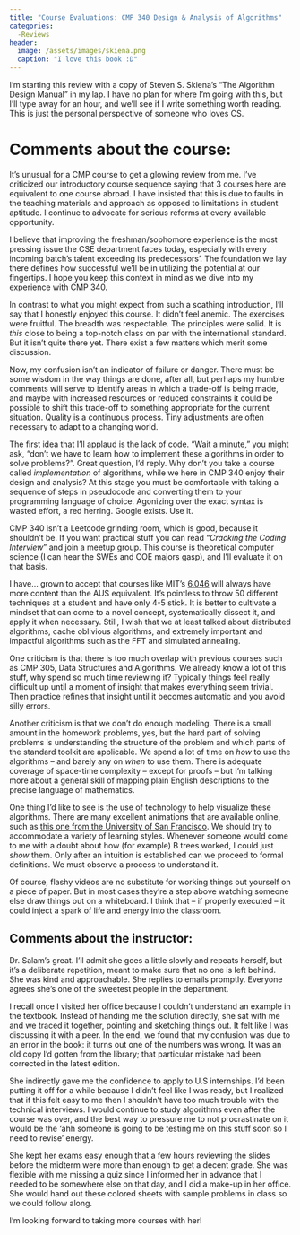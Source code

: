 ```yaml
---
title: "Course Evaluations: CMP 340 Design & Analysis of Algorithms"
categories: 
  -Reviews
header:
  image: /assets/images/skiena.png
  caption: "I love this book :D"
---
```


I’m starting this review with a copy of Steven S. Skiena’s “The Algorithm Design Manual” in my lap. I have no plan for where I’m going with this, but I’ll type away for an hour, and we’ll see if I write something worth reading. This is just the personal perspective of someone who loves CS.

# Comments about the course:

It’s unusual for a CMP course to get a glowing review from me. I’ve criticized our introductory course sequence saying that 3 courses here are equivalent to one course abroad. I have insisted that this is due to faults in the teaching materials and approach as opposed to limitations in student aptitude. I continue to advocate for serious reforms at every available opportunity. 

I believe that improving the freshman/sophomore experience is the most pressing issue the CSE department faces today, especially with every incoming batch’s talent exceeding its predecessors’. The foundation we lay there defines how successful we’ll be in utilizing the potential at our fingertips. I hope you keep this context in mind as we dive into my experience with CMP 340.

In contrast to what you might expect from such a scathing introduction, I’ll say that I honestly enjoyed this course. It didn’t feel anemic. The exercises were fruitful. The breadth was respectable. The principles were solid. It is *this* close to being a top-notch class on par with the international standard. But it isn’t quite there yet. There exist a few matters which merit some discussion.

Now, my confusion isn’t an indicator of failure or danger. There must be some wisdom in the way things are done, after all, but perhaps my humble comments will serve to identify areas in which a trade-off is being made, and maybe with increased resources or reduced constraints it could be possible to shift this trade-off to something appropriate for the current situation. Quality is a continuous process. Tiny adjustments are often necessary to adapt to a changing world.

The first idea that I’ll applaud is the lack of code. “Wait a minute,” you might ask, “don’t we have to learn how to implement these algorithms in order to solve problems?”. Great question, I’d reply. Why don’t you take a course called *implementation* of algorithms, while we here in CMP 340 enjoy their design and analysis? At this stage you must be comfortable with taking a sequence of steps in pseudocode and converting them to your programming language of choice. Agonizing over the exact syntax is wasted effort, a red herring. Google exists. Use it.

CMP 340 isn’t a Leetcode grinding room, which is good, because it shouldn’t be. If you want practical stuff you can read “*Cracking the Coding Interview*” and join a meetup group. This course is theoretical computer science (I can hear the SWEs and COE majors gasp), and I’ll evaluate it on that basis.

I have… grown to accept that courses like MIT’s [6.046](https://ocw.mit.edu/courses/electrical-engineering-and-computer-science/6-046j-design-and-analysis-of-algorithms-spring-2015/lecture-notes/) will always have more content than the AUS equivalent. It’s pointless to throw 50 different techniques at a student and have only 4-5 stick. It is better to cultivate a mindset that can come to a novel concept, systematically dissect it, and apply it when necessary. Still, I wish that we at least talked about distributed algorithms, cache oblivious algorithms, and extremely important and impactful algorithms such as the FFT and simulated annealing. 

One criticism is that there is too much overlap with previous courses such as CMP 305, Data Structures and Algorithms. We already know a lot of this stuff, why spend so much time reviewing it? Typically things feel really difficult up until a moment of insight that makes everything seem trivial. Then practice refines that insight until it becomes automatic and you avoid silly errors. 

Another criticism is that we don’t do enough modeling. There is a small amount in the homework problems, yes, but the hard part of solving problems is understanding the structure of the problem and which parts of the standard toolkit are applicable. We spend a lot of time on *how* to use the algorithms – and barely any on *when* to use them. There is adequate coverage of space-time complexity – except for proofs – but I’m talking more about a general skill of mapping plain English descriptions to the precise language of mathematics.  

One thing I’d like to see is the use of technology to help visualize these algorithms. There are many excellent animations that are available online, such as [this one from the University of San Francisco](https://www.cs.usfca.edu/~galles/visualization/Algorithms.html). We should try to accommodate a variety of learning styles. Whenever someone would come to me with a doubt about how (for example) B trees worked, I could just *show* them. Only after an intuition is established can we proceed to formal definitions. We must observe a process to understand it. 

Of course, flashy videos are no substitute for working things out yourself on a piece of paper. But in most cases they’re a step above watching someone else draw things out on a whiteboard. I think that – if properly executed – it could inject a spark of life and energy into the classroom. 

## Comments about the instructor:

Dr. Salam’s great. I’ll admit she goes a little slowly and repeats herself, but it’s a deliberate repetition, meant to make sure that no one is left behind. She was kind and approachable. She replies to emails promptly. Everyone agrees she’s one of the sweetest people in the department. 

I recall once I visited her office because I couldn’t understand an example in the textbook. Instead of handing me the solution directly, she sat with me and we traced it together, pointing and sketching things out. It felt like I was discussing it with a peer. In the end, we found that my confusion was due to an error in the book: it turns out one of the numbers was wrong. It was an old copy I’d gotten from the library; that particular mistake had been corrected in the latest edition. 

She indirectly gave me the confidence to apply to U.S internships. I’d been putting it off for a while because I didn’t feel like I was ready, but I realized that if this felt easy to me then I shouldn’t have too much trouble with the technical interviews. I would continue to study algorithms even after the course was over, and the best way to pressure me to not procrastinate on it would be the ‘ahh someone is going to be testing me on this stuff soon so I need to revise’ energy.  

She kept her exams easy enough that a few hours reviewing the slides before the midterm were more than enough to get a decent grade. She was flexible with me missing a quiz since I informed her in advance that I needed to be somewhere else on that day, and I did a make-up in her office. She would hand out these colored sheets with sample problems in class so we could follow along.

I’m looking forward to taking more courses with her!
